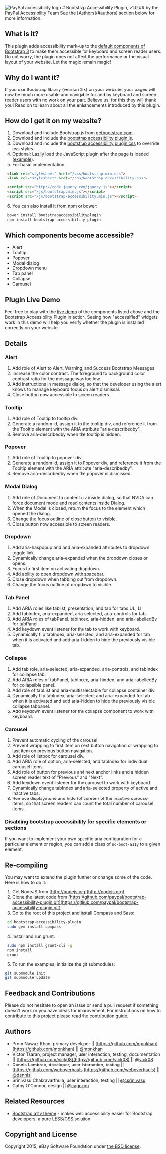 <img src="images/logo/logo_347x50_PPa11y.png" alt="PayPal accessibility logo">
# Bootstrap Accessibility Plugin, v1.0
## by the PayPal Accessibility Team
See the [Authors](#authors) section below for more information.

## What is it?
This plugin adds accessibility mark-up to the [default components of Bootstrap 3](http://getbootstrap.com/javascript/) to make them accessible for keyboard and screen reader users. Do not worry, the plugin does not affect the performance or the visual layout of your website. Let the magic remain magic!

## Why do I want it?
If you use Bootstrap library (version 3.x) on your website, your pages will now be much more usable and navigable for and by keyboard and screen reader users with no work on your part. Believe us, for this they will thank you! Read on to learn about all the enhancements introduced by this plugin.

## How do I get it on my website?
1. Download and include Bootstrap.js from [getbootstrap.com](http://getbootstrap.com/).
2. Download and include the [bootstrap accessibility plugin js](plugins/js).
3. Download and include the [bootstrap accessibility plugin css](plugins/css) to override css styles.
4. Optional: Lazily load the JavaScript plugin after the page is loaded ([example](demo.html)).
5. For basic implementation:

  ```html
   <link rel="stylesheet" href="/css/bootstrap.min.css">
   <link rel="stylesheet" href="/css/bootstrap-accessibility.css">

   <script src="http://code.jquery.com/jquery.js"></script>
   <script src="/js/bootstrap.min.js"></script>
   <script src="/js/bootstrap-accessibility.min.js"></script>
  ```
6. You can also install it from npm or bower:

  ```sh
   bower install bootstrapaccessibilityplugin
   npm install bootstrap-accessibility-plugin
  ```

## Which components become accessible?
- Alert
- Tooltip
- Popover
- Modal dialog
- Dropdown menu
- Tab panel
- Collapse
- Carousel

## Plugin Live Demo
Feel free to play with the [live demo](https://paypal.github.io/bootstrap-accessibility-plugin/demo.html) of the components listed above and the Bootstrap Accessibility Plugin in action. Seeing how "accessified" widgets work in this demo will help you verify whether the plugin is installed correctly on your website.

## Details

### Alert
1. Add role of Alert to Alert, Warning, and Success Bootstrap Messages.
2. Increase the color contrast. The foreground to background color contrast ratio for the message was too low.
3. Add instructions in message dialog, so that the developer using the alert knows to manage keyboard focus on alert dismissal.
4. Close button now accessible to screen readers.

### Tooltip
1. Add role of Tooltip to tooltip div.
2. Generate a random id, assign it to the tooltip div, and reference it from the Tooltip element with the ARIA attribute "aria-describedby".
3. Remove aria-describedby when the tooltip is hidden.

### Popover
1. Add role of Tooltip to popover div.
2. Generate a random id, assign it to Popover div, and reference it from the Tooltip element with the ARIA attribute "aria-describedby".
3. Remove aria-describedby when the popover is dismissed.

### Modal Dialog
1. Add role of Document to content div inside dialog, so that NVDA can force document mode and read contents inside Dialog.
2. When the Modal is closed, return the focus to the element which opened the dialog.
3. Change the focus outline of close button to visible.
4. Close button now accessible to screen readers.

### Dropdown
1. Add aria-haspopup and and aria-expanded attributes to dropdown toggle link.
2. Dynamically change aria-expanded when the dropdown closes or opens.
3. Focus to first item on activating dropdown.
4. Add ability to open dropdown with spacebar.
5. Close dropdown when tabbing out from dropdown.
6. Change the focus outline of dropdown to visible.

### Tab Panel
1. Add ARIA roles like tablist, presentation, and tab for tabs UL, LI.
2. Add tabIndex, aria-expanded, aria-selected, aria-controls for tab.
3. Add ARIA roles of tabPanel, tabIndex, aria-hidden, and aria-labelledBy for tabPanel.
4. Add keydown event listener for the tab to work with keyboard.
5. Dynamically flip tabIndex, aria-selected, and aria-expanded for tab when it is activated and add aria-hidden to hide the previously visible tab.

### Collapse
1. Add tab role, aria-selected, aria-expanded, aria-controls, and tabIndex for collapse tab.
2. Add ARIA roles of tabPanel, tabIndex, aria-hidden, and aria-labelledBy for collapsible panel.
3. Add role of tabList and aria-multiselectable for collapse container div.
4. Dynamically flip tabIndex, aria-selected, and aria-expanded for tab when it is activated and add aria-hidden to hide the previously visible collapse tabpanel.
5. Add keydown event listener for the collapse component to work with keyboard.

### Carousel
1. Prevent automatic cycling of the carousel.
2. Prevent wrapping to first item on next button navigation or wrapping to last item on previous button navigation.
3. Add role of listbox for carousel div.
4. Add ARIA role of option, aria-selected, and tabIndex for individual carousel items.
5. Add role of button for previous and next anchor links and a hidden screen reader text of "Previous" and "Next".
6. Add keydown event listener for the carousel to work with keyboard.
7. Dynamically change tabIndex and aria-selected property of active and inactive tabs.
8. Remove display:none and hide (offscreen) of the inactive carousel items, so that screen readers can count the total number of carousel items.

### Disabling bootstrap accessibility for specific elements or sections
If you want to implement your own specific aria configuration for a particular element or region, you can add a class of `no-boot-a11y` to a given element.

## Re-compiling
You may want to extend the plugin further or change some of the code. Here is how to do it:

1. Get NodeJS from [http://nodejs.org](http://nodejs.org)
2. Clone the latest code from [https://github.com/paypal/bootstrap-accessibility-plugin.git](https://github.com/paypal/bootstrap-accessibility-plugin.git)
3. Go to the root of this project and install Compass and Sass:

  ```sh
   cd bootstrap-accessibility-plugin
   sudo gem install compass
  ```
4. Install and run grunt:

  ```sh
   sudo npm install grunt-cli -g
   npm install
   grunt
  ```
5. To run the examples, initialize the git submodules:

  ```sh
  git submodule init
  git submodule update
  ```

## Feedback and Contributions
Please do not hesitate to open an issue or send a pull request if something doesn't work or you have ideas for improvement. For instructions on how to contribute to this project please read the [contribution guide](CONTRIBUTING.md).

## Authors

 - Prem Nawaz Khan, primary developer || [https://github.com/mpnkhan](https://github.com/mpnkhan) || [@mpnkhan](https://twitter.com/mpnkhan)
 - Victor Tsaran, project manager, user interaction, testing, documentation || [https://github.com/vick08](https://github.com/vick08) || [@vick08](https://twitter.com/vick08)
 - Dennis Lembree, developer, user interaction, testing || [https://github.com/weboverhauls](https://github.com/weboverhauls) || [@dennisl](https://twitter.com/dennisl)
 - Srinivasu Chakravarthula, user interaction, testing || [@csrinivasu](https://twitter.com/csrinivasu)
 - Cathy O'Connor, design || [@cagocon](https://twitter.com/cagocon)

## Related Resources

 -  [Bootstrap a11y theme](https://github.com/bassjobsen/bootstrap-a11y-theme) - makes web accessibility easier for Bootstrap developers, a pure LESS/CSS solution.

## Copyright and License

Copyright 2015, eBay Software Foundation under [the BSD license](LICENSE.md).
